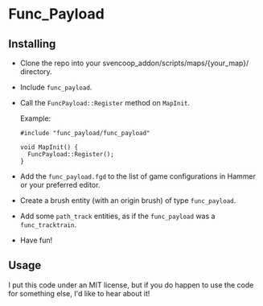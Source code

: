 # Func_Payload
## Installing
- Clone the repo into your svencoop_addon/scripts/maps/{your_map}/ directory.
- Include `func_payload`.
- Call the `FuncPayload::Register` method on `MapInit`.

  Example:
  ```
  #include "func_payload/func_payload"

  void MapInit() {
    FuncPayload::Register();
  }
  ```
- Add the `func_payload.fgd` to the list of game configurations in Hammer or your preferred editor.
- Create a brush entity (with an origin brush) of type `func_payload`.
- Add some `path_track` entities, as if the `func_payload` was a `func_tracktrain`.
- Have fun!

## Usage
I put this code under an MIT license, but if you do happen to use the code for something else, I'd like to hear about it!
